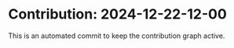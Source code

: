 # Contribution: 2024-12-22-12-00
This is an automated commit to keep the contribution graph active.
